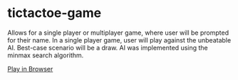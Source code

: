 # tictactoe-game

<p>Allows for a single player or multiplayer game, where user will be prompted for their name. In a single player game, user will play against the unbeatable AI. Best-case scenario will be a draw. AI was implemented using the minmax search algorithm. </p>

<a href="https://tfb34.github.io/tictactoe-game/">Play in Browser</a>
